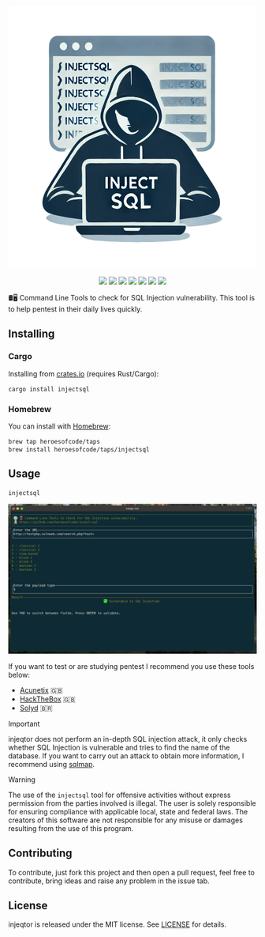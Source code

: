 <p align="center">
	<img src="https://raw.githubusercontent.com/heroesofcode/inject-sql/main/assets/logo.png" width="530" height="530" alt="Logo">
</p>

<p align="center">
		<a href="https://github.com/heroesofcode/inject-sql/actions/workflows/CI.yml"><img src="https://github.com/heroesofcode/inject-sql/actions/workflows/CI.yml/badge.svg"></a>
		<a href="https://github.com/heroesofcode/inject-sql/actions/workflows/Publish.yml"><img src="https://github.com/heroesofcode/inject-sql/actions/workflows/Publish.yml/badge.svg"></a>
    <a href="https://crates.io/crates/injectsql"><img src="https://img.shields.io/crates/v/injectsql"></a>
		<a href="https://brew.sh/pt-br/"><img src="https://img.shields.io/badge/Homebrew-f1c072.svg?logo=homebrew&logoColor=7c6a50"></a>
    <a href="https://img.shields.io/badge/rustc-1.74.1-blue.svg?logo=rust&logoColor=orange"><img src="https://img.shields.io/badge/rustc-1.74.1-blue.svg?logo=rust&logoColor=orange"></a>
    <a href="https://crates.io/crates/injectsql"><img src="https://img.shields.io/crates/d/injectsql.svg?logo=rust&logoColor=orange"></a>
    <a href="https://github.com/heroesofcode/inject-sql/blob/main/LICENSE"><img src="https://img.shields.io/github/license/heroesofcode/inject-sql.svg"></a>
</p>


🛢️🖥️ Command Line Tools to check for SQL Injection vulnerability. This tool is to help pentest in their daily lives quickly.

## Installing

### Cargo
Installing from [crates.io](https://crates.io/) (requires Rust/Cargo):

```shell
cargo install injectsql
```

### Homebrew
You can install with [Homebrew](https://brew.sh/):

```shell
brew tap heroesofcode/taps
brew install heroesofcode/taps/injectsql
```

## Usage

```sh
injectsql
```

<img src="https://github.com/heroesofcode/inject-sql/blob/main/assets/example.png?raw=true">

If you want to test or are studying pentest I recommend you use these tools below:

- [Acunetix](http://testphp.vulnweb.com/) 🇬🇧
- [HackTheBox](https://www.hackthebox.com/) 🇬🇧
- [Solyd](https://solyd.com.br/) 🇧🇷

> [!IMPORTANT] 
> injeqtor does not perform an in-depth SQL injection attack, it only checks whether SQL Injection is vulnerable and tries to find the name of the database. If you want to carry out an attack to obtain more information, I recommend using [sqlmap](https://github.com/sqlmapproject/sqlmap).

> [!WARNING]
> The use of the `injectsql` tool for offensive activities without express permission from the parties involved is illegal. The user is solely responsible for ensuring compliance with applicable local, state and federal laws. The creators of this software are not responsible for any misuse or damages resulting from the use of this program.

## Contributing

To contribute, just fork this project and then open a pull request, feel free to contribute, bring ideas and raise any problem in the issue tab.

## License

injeqtor is released under the MIT license. See [LICENSE](https://github.com/heroesofcode/injector/blob/main/LICENSE) for details.
